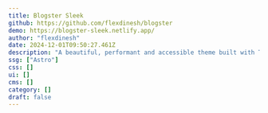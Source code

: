 ```yaml
---
title: Blogster Sleek
github: https://github.com/flexdinesh/blogster
demo: https://blogster-sleek.netlify.app/
author: "flexdinesh"
date: 2024-12-01T09:50:27.461Z
description: "A beautiful, performant and accessible theme built with Tailwind."
ssg: ["Astro"]
css: []
ui: []
cms: []
category: []
draft: false
---
```

